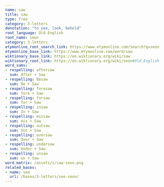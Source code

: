 ```yaml
---
name: saw
title: saw
type: free
category: 3-letters
denotation: "to see, look, behold"
root_language: Old English
root_name: seon
category: 3-letters
etymonline_root_search_link: https://www.etymonline.com/search?q=seon
etymonline_base_link: https://www.etymonline.com/word/saw
wiktionary_base_link: https://en.wiktionary.org/wiki/saw
wiktionary_root_link: https://en.wiktionary.org/wiki/seon#Old_English
word_sums:
- respelling: aftersaw
  sum: After + Saw
- respelling: Besaw
  sum: Be + Saw
- respelling: foresaw
  sum: fore + Saw
- respelling: forsaw
  sum: for + Saw
- respelling: insaw
  sum: In + Saw
- respelling: missaw
  sum: mis + Saw
- respelling: outsaw
  sum: Out + Saw
- respelling: oversaw
  sum: Over + Saw
- respelling: undersaw
  sum: Under + Saw
- respelling: unsaw
  sum: un + Saw
word_matrix: /assets/s/saw-seon.png
related_bases:
- name: see
  url: /bases/3-letters/see-seon/
---
```

